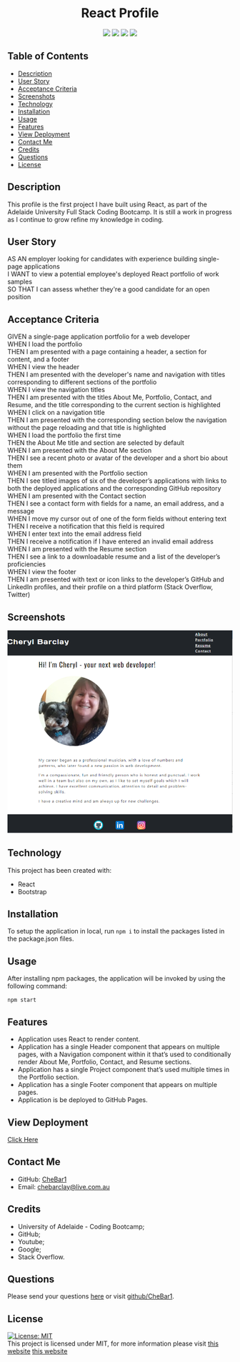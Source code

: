 <h1 align="center"> React Profile </h1>
<p align="center">
    <img src="https://img.shields.io/github/repo-size/CheBar1/text-editor" />
    <img src="https://img.shields.io/github/languages/top/CheBar1/text-editor"  />
    <img src="https://img.shields.io/github/issues/CheBar1/text-editor" />
    <img src="https://img.shields.io/github/last-commit/CheBar1/text-editor" >
</p>

## Table of Contents
* [Description](#description)
* [User Story](#user-story)
* [Acceptance Criteria](#acceptance-criteria)
* [Screenshots](#screenshots)
* [Technology](#technology) 
* [Installation](#installation) 
* [Usage](#usage) 
* [Features](#features)
* [View Deployment](#view-deployment)
* [Contact Me](#contact-me)
* [Credits](#credits) 
* [Questions](#questions)
* [License](#license)

## Description
This profile is the first project I have built using React, as part of the Adelaide University Full Stack Coding Bootcamp.
It is still a work in progress as I continue to grow refine my knowledge in coding.
 
## User Story
AS AN employer looking for candidates with experience building single-page applications <br>
I WANT to view a potential employee's deployed React portfolio of work samples<br>
SO THAT I can assess whether they're a good candidate for an open position<br>
 
## Acceptance Criteria
GIVEN a single-page application portfolio for a web developer<br>
WHEN I load the portfolio<br>
THEN I am presented with a page containing a header, a section for content, and a footer<br>
WHEN I view the header<br>
THEN I am presented with the developer's name and navigation with titles corresponding to different sections of the portfolio<br>
WHEN I view the navigation titles<br>
THEN I am presented with the titles About Me, Portfolio, Contact, and Resume, and the title corresponding to the current section is highlighted<br>
WHEN I click on a navigation title<br>
THEN I am presented with the corresponding section below the navigation without the page reloading and that title is highlighted<br>
WHEN I load the portfolio the first time<br>
THEN the About Me title and section are selected by default<br>
WHEN I am presented with the About Me section<br>
THEN I see a recent photo or avatar of the developer and a short bio about them<br>
WHEN I am presented with the Portfolio section<br>
THEN I see titled images of six of the developer’s applications with links to both the deployed applications and the corresponding GitHub repository<br>
WHEN I am presented with the Contact section<br>
THEN I see a contact form with fields for a name, an email address, and a message<br>
WHEN I move my cursor out of one of the form fields without entering text<br>
THEN I receive a notification that this field is required<br>
WHEN I enter text into the email address field<br>
THEN I receive a notification if I have entered an invalid email address<br>
WHEN I am presented with the Resume section<br>
THEN I see a link to a downloadable resume and a list of the developer’s proficiencies<br>
WHEN I view the footer<br>
THEN I am presented with text or icon links to the developer’s GitHub and LinkedIn profiles, and their profile on a third platform (Stack Overflow, Twitter) 

## Screenshots
![ScreenShot](./src/assets/images/reactPortfolioScreenshot.png)
 
## Technology
This project has been created with:
- React
- Bootstrap

## Installation
To setup the application in local, run `npm i` to install the packages listed in the package.json files. 

## Usage
After installing npm packages, the application will be invoked by using the following command:
```
npm start
```
## Features
* Application uses React to render content.
* Application has a single Header component that appears on multiple pages, with a Navigation component within it that’s used to conditionally render About Me, Portfolio, Contact, and Resume sections.
* Application has a single Project component that’s used multiple times in the Portfolio section. 
* Application has a single Footer component that appears on multiple pages.
* Application is be deployed to GitHub Pages. 

## View Deployment
[Click Here](https://chebar1.github.io/portfolio/ )
 
## Contact Me
* GitHub: [CheBar1](https://github.com/CheBar1)
* Email: chebarclay@live.com.au

## Credits
* University of Adelaide - Coding Bootcamp;
* GitHub;
* Youtube;
* Google;
* Stack Overflow.

## Questions
Please send your questions [here](mailto:chebarclay@live.com.au?subject=[GitHub]%20Dev%20Connect) or visit [github/CheBar1](https://github.com/CheBar1).

## License
[![License: MIT](https://img.shields.io/badge/License-MIT-yellow.svg)](https://opensource.org/licenses/MIT) <br>
This project is licensed under MIT, for more information please visit [this website](https://opensource.org/licenses/MIT)
[this website](https://opensource.org/licenses/MIT)
